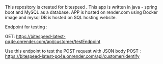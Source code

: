 This repository is created for bitespeed .
This app is written in java - spring boot and MySQL as a database.
APP is hosted on render.com using Docker image and mysql DB is hosted on SQL hosting website.


Endpoint for testing :

GET: https://bitespeed-latest-pq4e.onrender.com/api/customer/testEndpoint

Use this endpoint to test the POST request with JSON body
POST : https://bitespeed-latest-pq4e.onrender.com/api/customer/identify
